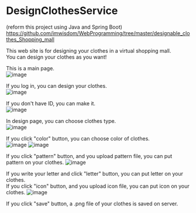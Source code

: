 # DesignClothesService

(reform this project using Java and Spring Boot)    
https://github.com/imwisdom/WebProgramming/tree/master/designable_clothes_Shopping_mall    


This web site is for designing your clothes in a virtual shopping mall.  
You can design your clothes as you want!    

This is a main page.  
![image](https://user-images.githubusercontent.com/33623136/111019793-bec13200-8404-11eb-9e7a-5c8f44b6654e.png)  

If you log in, you can design your clothes.  
![image](https://user-images.githubusercontent.com/33623136/111019830-f4feb180-8404-11eb-8ff5-940c19819115.png)

If you don't have ID, you can make it.  
![image](https://user-images.githubusercontent.com/33623136/111019845-13fd4380-8405-11eb-8eb5-623a993afefc.png)    

In design page, you can choose clothes type.  
![image](https://user-images.githubusercontent.com/33623136/111019859-35f6c600-8405-11eb-8e87-b820cb6150a4.png)  

If you click "color" button, you can choose color of clothes.  
![image](https://user-images.githubusercontent.com/33623136/111019870-4ad35980-8405-11eb-964f-7c7435758fce.png)
![image](https://user-images.githubusercontent.com/33623136/111019888-60e11a00-8405-11eb-87e2-819753b70550.png)  

If you click "pattern" button, and you upload pattern file, you can put pattern on your clothes.
![image](https://user-images.githubusercontent.com/33623136/111019923-9e45a780-8405-11eb-86e3-f888d52db682.png)  

If you write your letter and click "letter" button, you can put letter on your clothes.  
If you click "icon" button, and you upload icon file, you can put icon on your clothes.
![image](https://user-images.githubusercontent.com/33623136/111019990-0a281000-8406-11eb-8add-ba755b64fbf1.png)  

If you click "save" button, a .png file of your clothes is saved on server.


